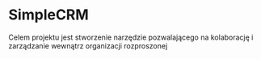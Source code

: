 # SimpleCRM

Celem projektu jest stworzenie narzędzie pozwalającego na kolaborację i zarządzanie wewnątrz organizacji rozproszonej